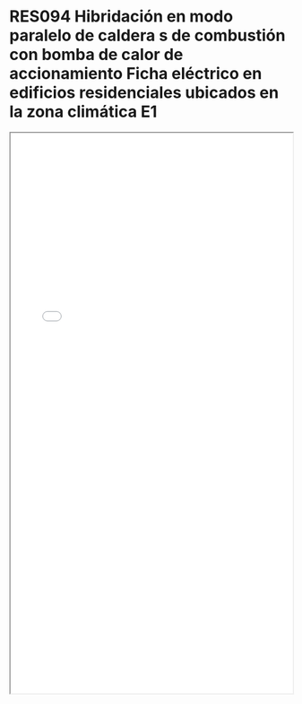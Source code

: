 # RES094  Hibridación en modo paralelo de caldera s de combustión con bomba de calor de accionamiento Ficha eléctrico en edificios residenciales ubicados en la zona climática E1

<iframe src="../RES094  Hibridación en modo paralelo de caldera s de combustión con bomba de calor de accionamiento Ficha eléctrico en edificios residenciales ubicados en la zona climática E1.pdf" width="100%" height="1000px"></iframe>
